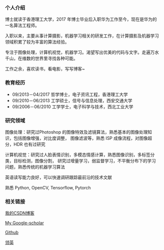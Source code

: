 ### 个人介绍

博士就读于香港理工大学，2017 年博士毕业后入职华为工作至今，现在是华为的一名算法工程师。

入职以来，主要从事计算摄影，机器学习相关的研发工作，在计算摄影及机器学习领域积累了较为丰富的算法经验。

专注于图像处理，计算机视觉，机器学习。渴望写出优美的代码与文字。走遍万水千山，在维数的世界里寻找各种可能。

工作之余，喜欢读书，看电影，写写博客~

### 教育经历

- 09/2013－04/2017 哲学博士，电子资讯工程，香港理工大学
- 09/2010－06/2013 工学硕士，信号与信息处理，西安交通大学
- 09/2006－06/2010 工学学士，电子科学与技术，西北工业大学

### 研究领域

图像处理：研究过Photoshop 的图像特效及滤镜算法，熟悉基本的图像处理知识，包括图像增强，对比度调整， 图像滤波等，熟悉 ISP 成像流程，对图像超分，HDR 也有过研究

计算机视觉：研究过人脸表情识别，多模态情感计算，熟悉图像识别，多标签分类，目标检测，图像分割， 研究过增量学习，弱监督学习，不平衡分布下的学习问题，熟悉传统的机器学习算法

英语读写能力良好，可以快速调研跟踪最前沿的技术文献

熟悉 Python, OpenCV, Tensorflow, Pytorch

### 相关链接

[我的CSDN博客](http://blog.csdn.net/matrix_space)

[My Google-scholar](https://scholar.google.com.hk/citations?user=rxgVQYkAAAAJ&hl=en)

[Github](https://github.com/chenjunkai2018)

[领英](https://www.linkedin.com/feed/)

 
